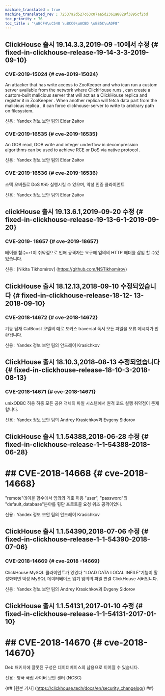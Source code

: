 ```yaml
--- 
machine_translated : true 
machine_translated_rev : 72537a2d527c63c07aa5d2361a8829f3895cf2bd 
toc_priority : 76 
toc_title : "\uBCF4\uC548 \uBCC0\uACBD \uB85C\uADF8" 
--- 
```


## ClickHouse 출시 19.14.3.3,2019-09 -10에서 수정 {# fixed-in-clickhouse-release-19-14-3-3-2019-09-10} 

### CVE-2019-15024 {# cve-2019-15024} 

Аn attacker that has write access to ZooKeeper and who ican run a custom server available from the network where ClickHouse runs , can create a custom-built malicious server that will act as a ClickHouse replica and register it in ZooKeeper . When another replica will fetch data part from the malicious replica , it can force clickhouse-server to write to arbitrary path on filesystem.

신용 : Yandex 정보 보안 팀의 Eldar Zaitov 

### CVE-2019-16535 {# cve-2019-16535} 

Аn OOB read, OOB write and integer underflow in decompression algorithms can be used to achieve RCE or DoS via native protocol . 

신용 : Yandex 정보 보안 팀의 Eldar Zaitov 

### CVE-2019-16536 {# cve-2019-16536} 

스택 오버플로 DoS 따라 실행시킬 수 있으며, 악성 인증 클라이언트 

신용 : Yandex 정보 보안 팀의 Eldar Zaitov 

## clickHouse 출시 19.13.6.1,2019-09-20 수정 {# fixed-in-clickhouse-release-19-13-6-1-2019-09-20} 

### CVE-2019- 18657 {# cve-2019-18657} 

테이블 함수`url`이 취약점으로 인해 공격자는 요구에 임의의 HTTP 헤더를 삽입 할 수있었습니다. 

신용 : [Nikita Tikhomirov] (https://github.com/NSTikhomirov) 

## ClickHouse 출시 18.12.13,2018-09-10 수정되었습니다 {# fixed-in-clickhouse-release-18-12- 13-2018-09-10}

### CVE-2018-14672 {# cve-2018-14672} 

기능 탑재 CatBoost 모델의 예로 포커스 traversal 독서 모든 파일을 오류 메시지가 반환됩니다. 

신용 : Yandex 정보 보안 팀의 안드레이 Krasichkov 

## ClickHouse 출시 18.10.3,2018-08-13 수정되었습니다 {# fixed-in-clickhouse-release-18-10-3-2018-08-13} 

### CVE-2018-14671 {# cve-2018-14671} 

unixODBC 허용 하중 모든 공유 객체의 파일 시스템에서 원격 코드 실행 취약점이 존재합니다. 

신용 : Yandex 정보 보안 팀의 Andrey Krasichkov과 Evgeny Sidorov 

## ClickHouse 출시 1.1.54388,2018-06-28 수정 {# fixed-in-clickhouse-release-1-1-54388-2018-06-28} 

# ## CVE-2018-14668 {# cve-2018-14668} 

"remote"테이블 함수에서 임의의 기호 허용 "user", "password"와 "default_database"분야를 횡단 프로토콜 요청 위조 공격이었다. 

신용 : Yandex 정보 보안 팀의 안드레이 Krasichkov

## ClickHouse 출시 1.1.54390,2018-07-06 수정 {# fixed-in-clickhouse-release-1-1-54390-2018-07-06} 

### CVE-2018-14669 {# cve-2018 -14669} 

ClickHouse MySQL 클라이언트가 있었다 "LOAD DATA LOCAL INFILE"기능이 활성화되면 악성 MySQL 데이터베이스 읽기 임의의 파일 연결 ClickHouse 서버입니다. 

신용 : Yandex 정보 보안 팀의 Andrey Krasichkov과 Evgeny Sidorov 

## ClickHouse 출시 1.1.54131,2017-01-10 수정 {# fixed-in-clickhouse-release-1-1-54131-2017-01-10} 

# ## CVE-2018-14670 {# cve-2018-14670} 

Deb 패키지에 잘못된 구성은 데이터베이스의 남용으로 이어질 수 있습니다. 

신용 : 영국 국립 사이버 보안 센터 (NCSC) 

{## [원본 기사] (https://clickhouse.tech/docs/en/security_changelog/) ##}
